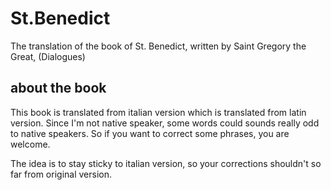 # St.Benedict
The translation of the book of St. Benedict, written by Saint Gregory the Great, (Dialogues)

## about the book

This book is translated from italian version which is translated from latin version.
Since I'm not native speaker, some words could sounds really odd to native speakers.
So if you want to correct some phrases, you are welcome.

The idea is to stay sticky to italian version, so your corrections shouldn't so far from original version.




